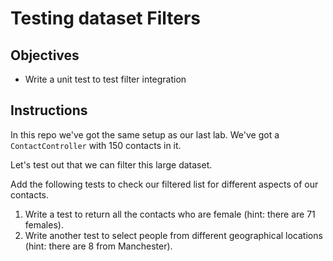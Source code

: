 # Testing dataset Filters

## Objectives

- Write a unit test to test filter integration

## Instructions

In this repo we've got the same setup as our last lab. We've got a `ContactController` with 150 contacts in it.

Let's test out that we can filter this large dataset.

Add the following tests to check our filtered list for different aspects of our contacts.  

1. Write a test to return all the contacts who are female (hint: there are 71 females). 
2. Write another test to select people from different geographical locations (hint: there are 8 from Manchester).
